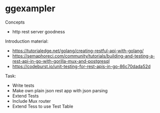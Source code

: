 # ggexampler

Concepts

- http rest server goodness

Introduction material:
- https://tutorialedge.net/golang/creating-restful-api-with-golang/
- https://semaphoreci.com/community/tutorials/building-and-testing-a-rest-api-in-go-with-gorilla-mux-and-postgresql
- https://codeburst.io/unit-testing-for-rest-apis-in-go-86c70dada52d


Task:
- Write tests
- Make own plain json rest app with json parsing
- Extend Tests
- Include Mux router
- Extend Tess to use Test Table
